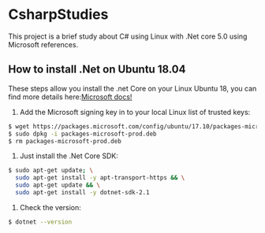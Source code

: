 # CsharpStudies

This project is a brief study about C# using Linux with .Net core 5.0 using Microsoft references.

## How to install .Net on Ubuntu 18.04

These steps allow you install the .net Core on your Linux Ubuntu 18, you can find more details here:[Microsoft docs!](https://docs.microsoft.com/pt-br/dotnet/core/install/)

1. Add the Microsoft signing key in to your local Linux list of trusted keys:

```sh
$ wget https://packages.microsoft.com/config/ubuntu/17.10/packages-microsoft-prod.deb -O packages-microsoft-prod.deb
$ sudo dpkg -i packages-microsoft-prod.deb
$ rm packages-microsoft-prod.deb
```

1. Just install the .Net Core SDK:

```sh
$ sudo apt-get update; \
  sudo apt-get install -y apt-transport-https && \
  sudo apt-get update && \
  sudo apt-get install -y dotnet-sdk-2.1
```

1. Check the version:
```sh
$ dotnet --version
```